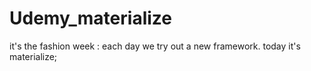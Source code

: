 # Udemy_materialize

it's the fashion week : each day we try out a new framework.
today it's materialize;
